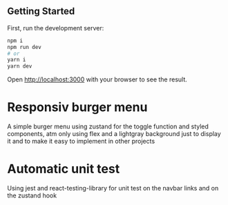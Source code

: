 ## Getting Started

First, run the development server:

```bash
npm i
npm run dev
# or
yarn i
yarn dev
```

Open [http://localhost:3000](http://localhost:3000) with your browser to see the result.

# Responsiv burger menu

A simple burger menu using zustand for the toggle function and styled components, atm only using flex and a lightgray background just to display it and to make it easy to implement in other projects

# Automatic unit test

Using jest and react-testing-library for unit test on the navbar links
and on the zustand hook
